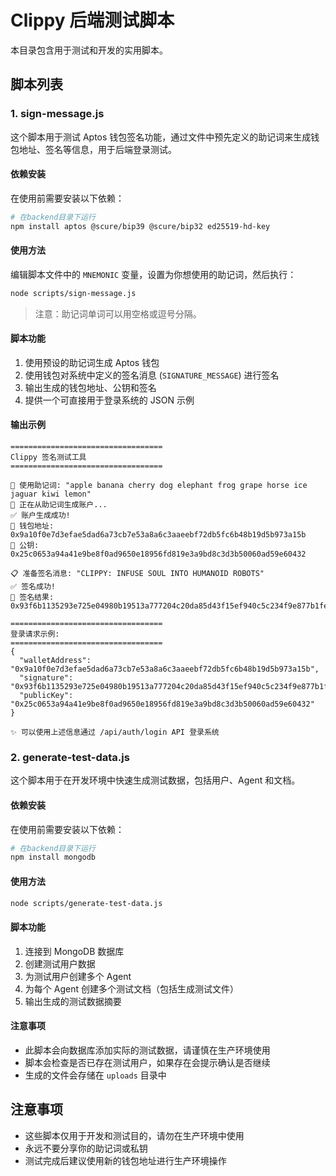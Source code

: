 # Clippy 后端测试脚本

本目录包含用于测试和开发的实用脚本。

## 脚本列表

### 1. sign-message.js

这个脚本用于测试 Aptos 钱包签名功能，通过文件中预先定义的助记词来生成钱包地址、签名等信息，用于后端登录测试。

#### 依赖安装

在使用前需要安装以下依赖：

```bash
# 在backend目录下运行
npm install aptos @scure/bip39 @scure/bip32 ed25519-hd-key
```

#### 使用方法

编辑脚本文件中的 `MNEMONIC` 变量，设置为你想使用的助记词，然后执行：

```bash
node scripts/sign-message.js
```

> 注意：助记词单词可以用空格或逗号分隔。

#### 脚本功能

1. 使用预设的助记词生成 Aptos 钱包
2. 使用钱包对系统中定义的签名消息 (`SIGNATURE_MESSAGE`) 进行签名
3. 输出生成的钱包地址、公钥和签名
4. 提供一个可直接用于登录系统的 JSON 示例

#### 输出示例

```
==================================
Clippy 签名测试工具
==================================

📝 使用助记词: "apple banana cherry dog elephant frog grape horse ice jaguar kiwi lemon"
🔑 正在从助记词生成账户...
✅ 账户生成成功!
📝 钱包地址: 0x9a10f0e7d3efae5dad6a73cb7e53a8a6c3aaeebf72db5fc6b48b19d5b973a15b
📝 公钥: 0x25c0653a94a41e9be8f0ad9650e18956fd819e3a9bd8c3d3b50060ad59e60432

📋 准备签名消息: "CLIPPY: INFUSE SOUL INTO HUMANOID ROBOTS"
✅ 签名成功!
📝 签名结果: 0x93f6b1135293e725e04980b19513a777204c20da85d43f15ef940c5c234f9e877b1fe11ce7d23bb250ce21a86b57e8c9c7489f624fc8b82bdefa153b12d7c00c

==================================
登录请求示例:
==================================
{
  "walletAddress": "0x9a10f0e7d3efae5dad6a73cb7e53a8a6c3aaeebf72db5fc6b48b19d5b973a15b",
  "signature": "0x93f6b1135293e725e04980b19513a777204c20da85d43f15ef940c5c234f9e877b1fe11ce7d23bb250ce21a86b57e8c9c7489f624fc8b82bdefa153b12d7c00c",
  "publicKey": "0x25c0653a94a41e9be8f0ad9650e18956fd819e3a9bd8c3d3b50060ad59e60432"
}

✨ 可以使用上述信息通过 /api/auth/login API 登录系统
```

### 2. generate-test-data.js

这个脚本用于在开发环境中快速生成测试数据，包括用户、Agent 和文档。

#### 依赖安装

在使用前需要安装以下依赖：

```bash
# 在backend目录下运行
npm install mongodb
```

#### 使用方法

```bash
node scripts/generate-test-data.js
```

#### 脚本功能

1. 连接到 MongoDB 数据库
2. 创建测试用户数据
3. 为测试用户创建多个 Agent
4. 为每个 Agent 创建多个测试文档（包括生成测试文件）
5. 输出生成的测试数据摘要

#### 注意事项

- 此脚本会向数据库添加实际的测试数据，请谨慎在生产环境使用
- 脚本会检查是否已存在测试用户，如果存在会提示确认是否继续
- 生成的文件会存储在 `uploads` 目录中

## 注意事项

- 这些脚本仅用于开发和测试目的，请勿在生产环境中使用
- 永远不要分享你的助记词或私钥
- 测试完成后建议使用新的钱包地址进行生产环境操作 